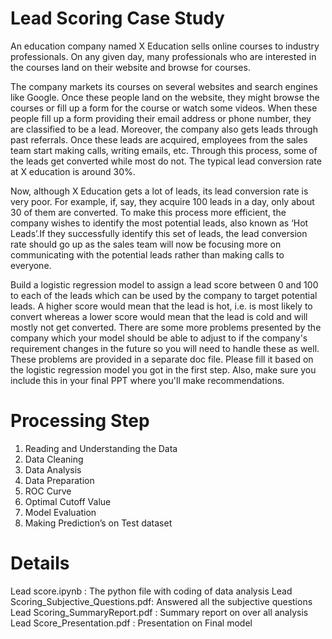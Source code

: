 # Lead Scoring Case Study

An education company named X Education sells online courses to industry professionals. On any given day, many professionals who are interested in the courses land on their website and browse for courses. 

 

The company markets its courses on several websites and search engines like Google. Once these people land on the website, they might browse the courses or fill up a form for the course or watch some videos. When these people fill up a form providing their email address or phone number, they are classified to be a lead. Moreover, the company also gets leads through past referrals. Once these leads are acquired, employees from the sales team start making calls, writing emails, etc. Through this process, some of the leads get converted while most do not. The typical lead conversion rate at X education is around 30%. 

 

Now, although X Education gets a lot of leads, its lead conversion rate is very poor. For example, if, say, they acquire 100 leads in a day, only about 30 of them are converted. To make this process more efficient, the company wishes to identify the most potential leads, also known as ‘Hot Leads’.If they successfully identify this set of leads, the lead conversion rate should go up as the sales team will now be focusing more on communicating with the potential leads rather than making calls to everyone.

Build a logistic regression model to assign a lead score between 0 and 100 to each of the leads which can be used by the company to target potential leads. A higher score would mean that the lead is hot, i.e. is most likely to convert whereas a lower score would mean that the lead is cold and will mostly not get converted.
There are some more problems presented by the company which your model should be able to adjust to if the company's requirement changes in the future so you will need to handle these as well. These problems are provided in a separate doc file. Please fill it based on the logistic regression model you got in the first step. Also, make sure you include this in your final PPT where you'll make recommendations.

# Processing Step

1. Reading and Understanding the Data
2. Data Cleaning
3. Data Analysis
4. Data Preparation
5. ROC Curve
6. Optimal Cutoff Value
7. Model Evaluation
8. Making Prediction’s on Test dataset


# Details

Lead score.ipynb : The python file with coding of data analysis
Lead Scoring_Subjective_Questions.pdf: Answered all the subjective questions
Lead Scoring_SummaryReport.pdf : Summary report on over all analysis
Lead Score_Presentation.pdf :  Presentation on Final model    